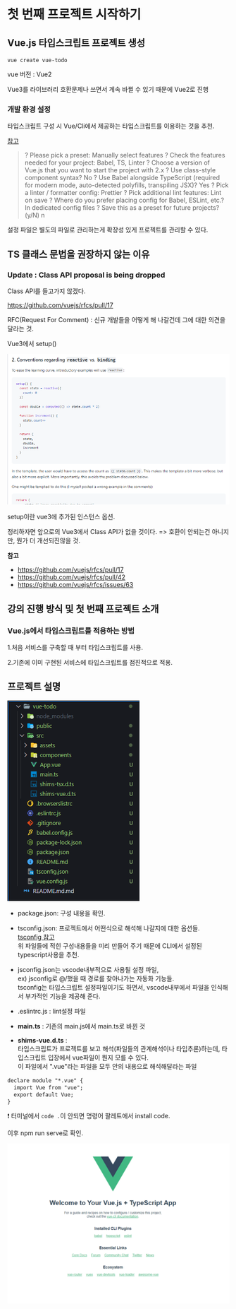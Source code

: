 # 첫 번째 프로젝트 시작하기

## Vue.js 타입스크립트 프로젝트 생성

```shell
vue create vue-todo
```

vue 버전 : Vue2

Vue3를 라이브러리 호환문제나 쓰면서 계속 바뀔 수 있기 때문에 Vue2로 진행



### 개발 환경 설정

타입스크립트 구성 시 Vue/Cli에서 제공하는 타입스크립트를 이용하는 것을 추천.

[참고](https://joshua1988.github.io/web-development/vuejs/boost-productivity/)

> ? Please pick a preset: Manually select features
> ? Check the features needed for your project: Babel, TS, Linter
> ? Choose a version of Vue.js that you want to start the project with 2.x
> ? Use class-style component syntax? No
> ? Use Babel alongside TypeScript (required for modern mode, auto-detected polyfills, transpiling JSX)? Yes
> ? Pick a linter / formatter config: Prettier
> ? Pick additional lint features: Lint on save
> ? Where do you prefer placing config for Babel, ESLint, etc.? In dedicated config files
> ? Save this as a preset for future projects? (y/N) n

설정 파일은 별도의 파일로 관리하는게 확장성 있게 프로젝트를 관리할 수 있다.



## TS 클래스 문법을 권장하지 않는 이유

### Update : Class API proposal is being dropped

Class API를 들고가지 않겠다.



https://github.com/vuejs/rfcs/pull/17

RFC(Request For Comment) : 신규 개발들을 어떻게 해 나갈건데 그에 대한 의견을 달라는 것.



Vue3에서 setup()

![setup](./readme_images/01_setup.png)

setup이란  vue3에 추가된 인스턴스 옵션.

정리하자면 앞으로의 Vue3에서 Class API가 없을 것이다. => 호환이 안되는건 아니지만, 뭔가 더 개선되진않을 것.

**참고**

- https://github.com/vuejs/rfcs/pull/17
- https://github.com/vuejs/rfcs/pull/42
- https://github.com/vuejs/rfcs/issues/63



## 강의 진행 방식 및 첫 번째 프로젝트 소개

### Vue.js에서 타입스크립트를 적용하는 방법

1.처음 서비스를 구축할 때 부터 타입스크립트를 사용.

2.기존에 이미 구현된 서비스에 타입스크립트를 점진적으로 적용.



## 프로젝트 설명

![file-structure](./readme_images/01_file-structure.png)

* package.json: 구성 내용을 확인.

* tsconfig.json: 프로젝트에서 어떤식으로 해석해 나갈지에 대한 옵션들.<br/>[tsconfig 참고](https://www.typescriptlang.org/tsconfig)<br/>위 파일들에 적힌 구성내용들을 미리 만들어 주기 때문에 CLI에서 설정된 typescript사용을 추천.
* jsconfig.json는 vscode내부적으로 사용될 설정 파일, <br/>ex) jsconfig로 @/했을 때 경로를 찾아나가는 자동화 기능들.<br/>tsconfig는 타입스크립트 설정파일이기도 하면서, vscode내부에서 파일을 인식해서 부가적인 기능을 제공해 준다.
* .eslintrc.js : lint설정 파일
* **main.ts** : 기존의 main.js에서 main.ts로 바뀐 것
* **shims-vue.d.ts** : <br/>타입스크립트가 프로젝트를 보고 해석(파일들의 관계해석이나 타입추론)하는데, 타입스크립트 입장에서 vue파일이 뭔지 모를 수 있다.<br/>이 파일에서 ".vue"라는 파일을 모두 안의 내용으로 해석해달라는 파일<br/>

```shell
declare module "*.vue" {
  import Vue from "vue";
  export default Vue;
}
```

❗ 터미널에서 `code .`이 안되면 명령어 팔레트에서 install code.

이후 npm run serve로 확인.

![default-result](./readme_images/01_default-result.png)

